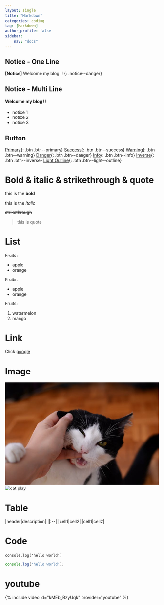 ```yaml
---
layout: single
title: "Markdown"
categories: coding
tag: [Markdown]
author_profile: false
sidebar:
    nav: "docs"
---
```


## Notice - One Line
**[Notice]** Welcome my blog !!
{: .notice--danger}

## Notice - Multi Line
<div class = "notice--success">
<h4>Welcome my blog !!</h4>
<ul>
    <li>notice 1</li>
    <li>notice 2</li>
    <li>notice 3</li>
</ul>
</div>

## Button
[Primary](https://google.com){: .btn .btn--primary}
[Success](https://google.com){: .btn .btn--success}
[Warning](https://google.com){: .btn .btn--warning}
[Danger](https://google.com){: .btn .btn--danger}
[Info](https://google.com){: .btn .btn--info}
[Inverse](https://google.com){: .btn .btn--inverse}
[Light Outline](https://google.com){: .btn .btn--light--outline}

# Bold & italic & strikethrough & quote
this is the **bold**

this is the *italic*

~~strikethrough~~

>this is quote

# List
Fruits:
* apple
* orange

Fruits:
- apple
- orange

Fruits:
1. watermelon
2. mango

# Link
Click [google](https://google.com)

# Image 
![image description](/assets/img/cat.jpg)
<img src="https://fromknote.github.io/assets/img/cat.jpg" width="400px" alt="cat play">

# Table
|header|description|
||:--|
|cell1|cell2|
|cell1|cell2|

# Code
`console.log('hello world')`

```js
console.log('hello world');
```

# youtube
{% include video id="kMEb_BzyUqk" provider="youtube" %}







